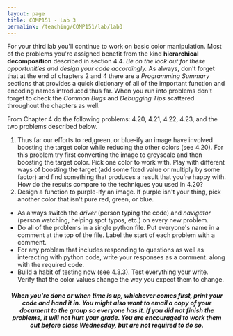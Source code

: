 ```yaml
---
layout: page
title: COMP151 - Lab 3
permalink: /teaching/COMP151/lab/lab3
---
```


For your third lab you'll continue to work on basic color manipulation. Most of the problems you're assigned benefit from the kind **hierarchical decomposition** described in section 4.4. *Be on the look out for these opportunities and design your code accordingly.*  As always, don't forget that at the end of chapters 2 and 4 there are a *Programming Summary* sections that provides a quick dictionary of all of the important function and encoding names introduced thus far. When you run into problems don't forget to check the *Common Bugs* and *Debugging Tips* scattered throughout the chapters as well.

From Chapter 4 do the following problems: 4.20, 4.21, 4.22, 4.23, and the two problems described below.
1. Thus far our efforts to red,green, or blue-ify an image have involved boosting the target color while reducing the other colors (see 4.20). For this problem try first converting the image to greyscale and then boosting the target color. Pick one color to work with. Play with different ways of boosting the target (add some fixed value or multiply by some factor) and find something that produces a result that you're happy with. How do the results compare to the techniques you used in 4.20?
2. Design a function to purple-ify an image.  If purple isn't your thing, pick another color that isn't pure red, green, or blue.


* As always switch the *driver* (person typing the code) and *navigator* (person watching, helping spot typos, etc.) on every new problem.
* Do all of the problems in a single python file. Put everyone's name in a comment at the top of the file. Label the start of each problem with a comment.
* For any problem that includes responding to questions as well as interacting with python code, write your responses as a comment. along with the required code.  
* Build a habit of testing now (see 4.3.3). Test everything your write. Verify that the color values change the way you expect them to change.

<h5 align="center">
 When you're done or when time is up, whichever comes first, print your code and hand it in.  You might also want to email a copy of your document to the group so everyone has it. If you did not finish the problems, it will not hurt your grade. You are encouraged to work them out before class Wednesday, but are not required to do so.
</h3>
